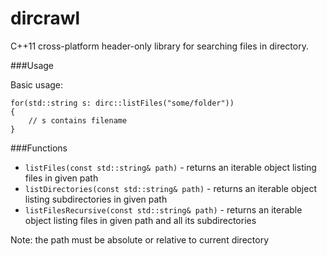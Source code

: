 dircrawl
========

C++11 cross-platform header-only library for searching files in directory.

###Usage

Basic usage:

    for(std::string s: dirc::listFiles("some/folder"))
    {
        // s contains filename
    }

###Functions

* `listFiles(const std::string& path)` - returns an iterable object listing files in given path
* `listDirectories(const std::string& path)` - returns an iterable object listing subdirectories in given path
* `listFilesRecursive(const std::string& path)` - returns an iterable object listing files in given path and all its subdirectories

Note: the path must be absolute or relative to current directory
